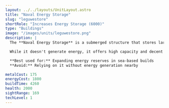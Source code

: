 ```yaml
---
layout: ../../layouts/UnitLayout.astro
title: "Naval Energy Storage"
slug: "leguwestore"
shortRole: "Increases Energy Storage (6000)"
type: "Buildings"
image: "/images/units/leguwestore.png"
description: |
  The **Naval Energy Storage** is a submerged structure that stores large amounts of energy. It’s ideal for sea-based bases and protects your reserves from early land-based raids.

  While it doesn't generate energy, it offers high capacity and decent survivability.

  **Best used for:** Expanding energy reserves in sea-based builds  
  **Avoid:** Relying on it without energy generation nearby

metalCost: 175
energyCost: 1800
buildTime: 4260
health: 2000
sightRange: 169
techLevel: 1
---
```

